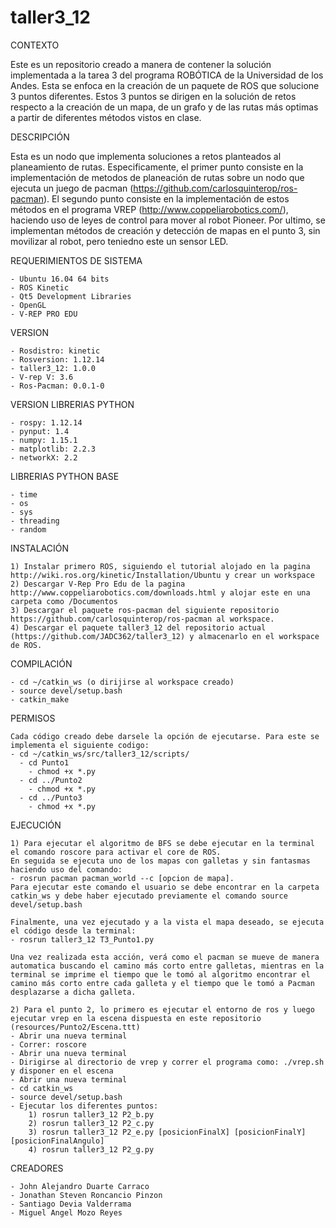 # taller3_12
CONTEXTO

Este es un repositorio creado a manera de contener la solución implementada a la tarea 3 del programa ROBÓTICA de la Universidad de los Andes. Esta se enfoca en la creación de un paquete de ROS que solucione 3 puntos diferentes. Estos 3 puntos se dirigen en la solución de retos respecto a la creación de un mapa, de un grafo y de las rutas más optimas a partir de diferentes métodos vistos en clase.

DESCRIPCIÓN

Esta es un nodo que implementa soluciones a retos planteados al planeamiento de rutas.
Especificamente, el primer punto consiste en la implementación de metodos de planeación de rutas sobre un nodo que ejecuta un juego de pacman (https://github.com/carlosquinterop/ros-pacman). El segundo punto consiste en la implementación de estos métodos en el programa VREP (http://www.coppeliarobotics.com/), haciendo uso de leyes de control para mover al robot Pioneer. Por ultimo, se implementan métodos de creación y detección de mapas en el punto 3, sin movilizar al robot, pero teniedno este un sensor LED.

REQUERIMIENTOS DE SISTEMA

	- Ubuntu 16.04 64 bits
	- ROS Kinetic
	- Qt5 Development Libraries
	- OpenGL
	- V-REP PRO EDU

VERSION

	- Rosdistro: kinetic
	- Rosversion: 1.12.14
	- taller3_12: 1.0.0
	- V-rep V: 3.6
	- Ros-Pacman: 0.0.1-0
	
VERSION LIBRERIAS PYTHON

	- rospy: 1.12.14
	- pynput: 1.4
  	- numpy: 1.15.1
	- matplotlib: 2.2.3
 	- networkX: 2.2
	 
LIBRERIAS PYTHON BASE
	
	- time
	- os
	- sys
	- threading
	- random
  
INSTALACIÓN

	1) Instalar primero ROS, siguiendo el tutorial alojado en la pagina http://wiki.ros.org/kinetic/Installation/Ubuntu y crear un workspace
	2) Descargar V-Rep Pro Edu de la pagina http://www.coppeliarobotics.com/downloads.html y alojar este en una carpeta como /Documentos
  	3) Descargar el paquete ros-pacman del siguiente repositorio https://github.com/carlosquinterop/ros-pacman al workspace.
	4) Descargar el paquete taller3_12 del repositorio actual (https://github.com/JADC362/taller3_12) y almacenarlo en el workspace de ROS. 
				
COMPILACIÓN

	- cd ~/catkin_ws (o dirijirse al workspace creado)
	- source devel/setup.bash
	- catkin_make
PERMISOS

	Cada código creado debe darsele la opción de ejecutarse. Para este se implementa el siguiente codigo:
	- cd ~/catkin_ws/src/taller3_12/scripts/
	  - cd Punto1
		- chmod +x *.py 
	  - cd ../Punto2
		- chmod +x *.py 
	  - cd ../Punto3
		- chmod +x *.py 

EJECUCIÓN

	1) Para ejecutar el algoritmo de BFS se debe ejecutar en la terminal el comando roscore para activar el core de ROS.
	En seguida se ejecuta uno de los mapas con galletas y sin fantasmas haciendo uso del comando:
	- rosrun pacman pacman_world --c [opcion de mapa]. 
	Para ejecutar este comando el usuario se debe encontrar en la carpeta catkin_ws y debe haber ejecutado previamente el comando source devel/setup.bash

	Finalmente, una vez ejecutado y a la vista el mapa deseado, se ejecuta el código desde la terminal:
	- rosrun taller3_12 T3_Punto1.py 

	Una vez realizada esta acción, verá como el pacman se mueve de manera automatica buscando el camino más corto entre galletas, mientras en la terminal se imprime el tiempo que le tomó al algoritmo encontrar el camino más corto entre cada galleta y el tiempo que le tomó a Pacman desplazarse a dicha galleta. 
	
	2) Para el punto 2, lo primero es ejecutar el entorno de ros y luego ejecutar vrep en la escena dispuesta en este repositorio (resources/Punto2/Escena.ttt)
	- Abrir una nueva terminal
	- Correr: roscore
	- Abrir una nueva terminal
  	- Dirigirse al directorio de vrep y correr el programa como: ./vrep.sh y disponer en el escena 
  	- Abrir una nueva terminal
	- cd catkin_ws
	- source devel/setup.bash
	- Ejecutar los diferentes puntos:
		1) rosrun taller3_12 P2_b.py
		2) rosrun taller3_12 P2_c.py
		3) rosrun taller3_12 P2_e.py [posicionFinalX] [posicionFinalY] [posicionFinalAngulo]
		4) rosrun taller3_12 P2_g.py
	
CREADORES

	- John Alejandro Duarte Carraco
	- Jonathan Steven Roncancio Pinzon
	- Santiago Devia Valderrama
	- Miguel Angel Mozo Reyes
